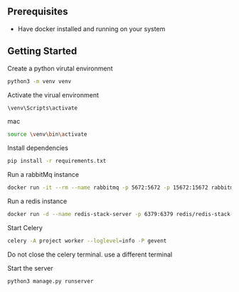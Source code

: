 ## Prerequisites
- Have docker installed and running on your system

## Getting Started
Create a python virutal environment

```bash
python3 -m venv venv
```

Activate the virual environment

```bash
\venv\Scripts\activate
```
mac
```bash
source \venv\bin\activate
```

Install dependencies

```bash
pip install -r requirements.txt
```

Run a rabbitMq instance

```bash
docker run -it --rm --name rabbitmq -p 5672:5672 -p 15672:15672 rabbitmq:4.0-management
```

Run a redis instance
 ```bash
docker run -d --name redis-stack-server -p 6379:6379 redis/redis-stack-server:latest
```

Start Celery
 ```bash
celery -A project worker --loglevel=info -P gevent
```
Do not close the celery terminal. use a different terminal

Start the server
```bash
python3 manage.py runserver
```
